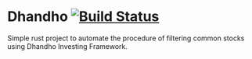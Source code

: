 # Dhandho [![Build Status](https://travis-ci.org/alxolr/dhando.svg?branch=master)](https://travis-ci.org/alxolr/dhando)

Simple rust project to automate the procedure of filtering common stocks using Dhandho Investing Framework.
